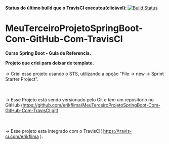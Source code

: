 <b>Status do último build que o TravisCI executou(clicável): </b> [![Build Status](https://travis-ci.com/erikflima/MeuTerceiroProjetoSpringBoot-Com-GitHub-Com-TravisCI.svg?branch=master)](https://travis-ci.com/erikflima/MeuTerceiroProjetoSpringBoot-Com-GitHub-Com-TravisCI)

# MeuTerceiroProjetoSpringBoot-Com-GitHub-Com-TravisCI
<b>Curso Spring Boot - Guia de Referencia.</b>

**Projeto que criei para deixar de template.**
<br><br> -> Criei esse projeto usando o STS, utilizando a opção "File -> new -> Sprint Starter Project".

<br><br> -> Esse Projeto está sendo versionado pelo Git e tem um repositorio no GitHub   (https://github.com/erikflima/MeuTerceiroProjetoSpringBoot-Com-GitHub-Com-TravisCI.git)

<br><br> -> Esse projeto esta integrado com o TravisCI( https://travis-ci.com/erikflima ).
